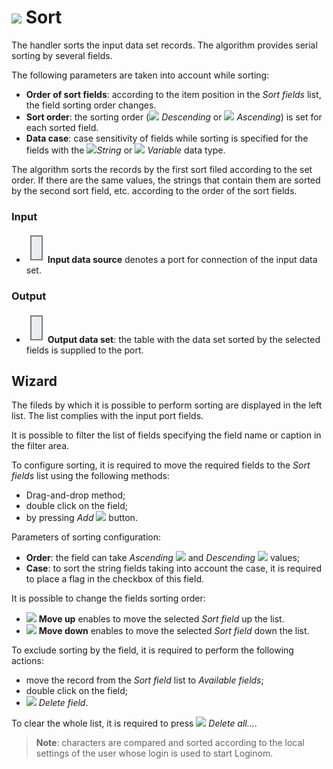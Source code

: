 # ![](../../images/icons/components/sorting_default.svg) Sort

The handler sorts the input data set records. The algorithm provides serial sorting by several fields.

The following parameters are taken into account while sorting:

* **Order of sort fields**: according to the item position in the *Sort fields* list, the field sorting order changes.
* **Sort order**: the sorting order (![](../../images/icons/sorting/order-switcher-desc_default.svg) *Descending* or ![](../../images/icons/sorting/order-switcher-asc_default.svg) *Ascending*) is set for each sorted field.
* **Data case**: case sensitivity of fields while sorting is specified for the fields with the ![](../../images/icons/data-types/string_default.svg)*String* or ![](../../images/icons/data-types/variant_default.svg) *Variable* data type.

The algorithm sorts the records by the first sort filed according to the set order. If there are the same values, the strings that contain them are sorted by the second sort field, etc. according to the order of the sort fields.

### Input

* ![](../../images/icons/app/node/ports/inputs/table_inactive.svg) **Input data source** denotes a port for connection of the input data set.

### Output

* ![](../../images/icons/app/node/ports/inputs/table_inactive.svg) **Output data set**: the table with the data set sorted by the selected fields is supplied to the port.

## Wizard

The fileds by which it is possible to perform sorting are displayed in the left list. The list complies with the input port fields.

It is possible to filter the list of fields specifying the field name or caption in the filter area.

To configure sorting, it is required to move the required fields to the *Sort fields* list using the following methods:

* Drag-and-drop method;
* double click on the field;
* by pressing *Add* ![](../../images/icons/toolbar-controls/arrow-r_default.svg) button.

Parameters of sorting configuration:

* **Order**: the field can take *Ascending* ![](../../images/icons/sorting/order-switcher-asc_default.svg) and *Descending* ![](../../images/icons/sorting/order-switcher-desc_default.svg) values;
* **Case**: to sort the string fields taking into account the case, it is required to place a flag in the checkbox of this field.

It is possible to change the fields sorting order:

* ![](../../images/icons/toolbar-controls/moveup_default.svg) **Move up** enables to move the selected *Sort field* up the list.
* ![](../../images/icons/toolbar-controls/movedown_default.svg) **Move down** enables to move the selected *Sort field* down the list.

To exclude sorting by the field, it is required to perform the following actions:

* move the record from the *Sort field* list to *Available fields*;
* double click on the field;
* ![](../../images/icons/toolbar-controls/delete_default.svg) *Delete field*.

To clear the whole list, it is required to press ![](../../images/icons/toolbar-controls/delete-all_default.svg) *Delete all...*.

> **Note**: characters are compared and sorted according to the local settings of the user whose login is used to start Loginom.
